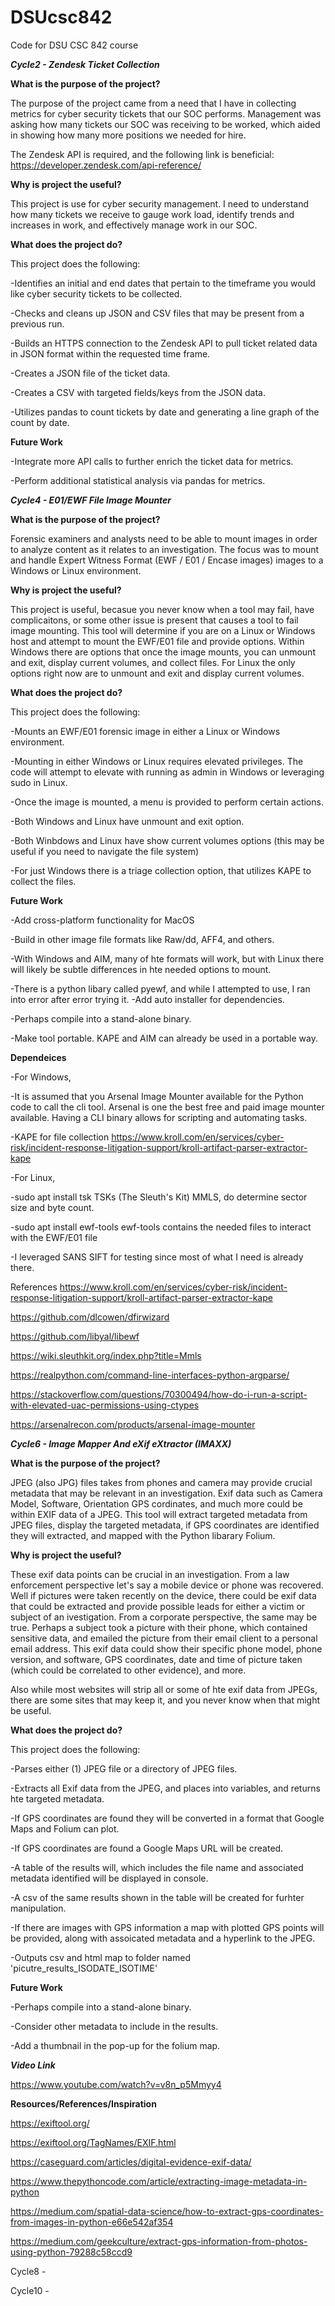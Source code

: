 # DSUcsc842
Code for DSU CSC 842 course


_**Cycle2 - Zendesk Ticket Collection**_

**What is the purpose of the project?**

The purpose of the project came from a need that I have in collecting metrics for cyber security tickets that our SOC performs.
Management was asking how many tickets our SOC was receiving to be worked, which aided in showing how many more positions we needed for hire.

The Zendesk API is required, and the following link is beneficial:
https://developer.zendesk.com/api-reference/

**Why is project the useful?**

This project is use for cyber security management. I need to understand how many tickets we receive to gauge work load, identify trends and increases in work, and effectively
manage work in our SOC.

**What does the project do?**

This project does the following:

-Identifies an initial and end dates that pertain to the timeframe you would like cyber security tickets to be collected.

-Checks and cleans up JSON and CSV files that may be present from a previous run.

-Builds an HTTPS connection to the Zendesk API to pull ticket related data in JSON format within the requested time frame.

-Creates a JSON file of the ticket data.

-Creates a CSV with targeted fields/keys from the JSON data.

-Utilizes pandas to count tickets by date and generating a line graph of the count by date.

**Future Work**

-Integrate more API calls to further enrich the ticket data for metrics.

-Perform additional statistical analysis via pandas for metrics.

_**Cycle4 - E01/EWF File Image Mounter**_

**What is the purpose of the project?**

Forensic examiners and analysts need to be able to mount images in order to analyze content as it relates to an investigation. The focus was to mount and handle Expert Witness Format (EWF / E01 / Encase images) images to a Windows or Linux environment.

**Why is project the useful?**

This project is useful, becasue you never know when a tool may fail, have complicaitons, or some other issue is present that causes a tool to fail image mounting. This tool will determine if you are on a Linux or Windows host and attempt to mount the EWF/E01 file and provide options. Within Windows there are options that once the image mounts, you can unmount and exit, display current volumes, and collect files. For Linux the only options right now are to unmount and exit and display current volumes. 

**What does the project do?**

This project does the following:

-Mounts an EWF/E01 forensic image in either a Linux or Windows environment.

-Mounting in either Windows or Linux requires elevated privileges. The code will attempt to elevate with running as admin in Windows or leveraging sudo in Linux.

-Once the image is mounted, a menu is provided to perform certain actions.

-Both Windows and Linux have unmount and exit option.

-Both Winbdows and Linux have show current volumes options (this may be useful if you need to navigate the file system)

-For just Windows there is a triage collection option, that utilizes KAPE to collect the files.

**Future Work**

-Add cross-platform functionality for MacOS

-Build in other image file formats like Raw/dd, AFF4, and others.

  -With Windows and AIM, many of hte formats will work, but with Linux there will likely be subtle differences in hte needed options to mount.
  
-There is a python libary called pyewf, and while I attempted to use, I ran into error after error trying it. 
-Add auto installer for dependencies.

-Perhaps compile into a stand-alone binary.

-Make tool portable. KAPE and AIM can already be used in a portable way.

**Dependeices**

-For Windows,

  -It is assumed that you Arsenal Image Mounter available for the Python code to call the cli tool. Arsenal is one the best free and paid image mounter available. Having a CLI binary allows for scripting and automating tasks.
  
  -KAPE for file collection https://www.kroll.com/en/services/cyber-risk/incident-response-litigation-support/kroll-artifact-parser-extractor-kape
  
-For Linux,

  -sudo apt install tsk TSKs (The Sleuth's Kit) MMLS, do determine sector size and byte count.
  
  -sudo apt install ewf-tools ewf-tools contains the needed files to interact with the EWF/E01 file
  
  -I leveraged SANS SIFT for testing since most of what I need is already there.
  
References
https://www.kroll.com/en/services/cyber-risk/incident-response-litigation-support/kroll-artifact-parser-extractor-kape

https://github.com/dlcowen/dfirwizard

https://github.com/libyal/libewf

https://wiki.sleuthkit.org/index.php?title=Mmls

https://realpython.com/command-line-interfaces-python-argparse/

https://stackoverflow.com/questions/70300494/how-do-i-run-a-script-with-elevated-uac-permissions-using-ctypes

https://arsenalrecon.com/products/arsenal-image-mounter


_**Cycle6 - Image Mapper And eXif eXtractor (IMAXX)**_

**What is the purpose of the project?**

JPEG (also JPG) files takes from phones and camera may provide crucial metadata that may be relevant in an investigation. Exif data such as Camera Model, Software, Orientation GPS cordinates, and much more could be within EXIF data of a JPEG. This tool will extract targeted metadata from JPEG files, display the targeted metadata, if GPS coordinates are identified they will extracted, and mapped with the Python libarary Folium.

**Why is project the useful?**

These exif data points can be crucial in an investigation. From a law enforcement perspective let's say a mobile device or phone was recovered. Well if pictures were taken recently on the device, there could be exif data that could be extracted and provide possible leads for either a victim or subject of an ivestigation. From a corporate perspective, the same may be true. Perhaps a subject took a picture with their phone, which contained sensitive data, and emailed the picture from their email client to a personal email address. This exif data could show their specific phone model, phone version, and software, GPS coordinates, date and time of picture taken (which could be correlated to other evidence), and more.

Also while most websites will strip all or some of hte exif data from JPEGs, there are some sites that may keep it, and you never know when that might be useful.

**What does the project do?**

This project does the following:

-Parses either (1) JPEG file or a directory of JPEG files.

-Extracts all Exif data from the JPEG, and places into variables, and returns hte targeted metadata.

-If GPS coordinates are found they will be converted in a format that Google Maps and Folium can plot.

-If GPS coordinates are found a Google Maps URL will be created.

-A table of the results will, which includes the file name and associated metadata identified will be displayed in console.

-A csv of the same results shown in the table will be created for furhter manipulation.

-If there are images with GPS information a map with plotted GPS points will be provided, along with assoicated metadata and a hyperlink to the JPEG.

-Outputs csv and html map to folder named 'picutre_results_ISODATE_ISOTIME'

**Future Work**

-Perhaps compile into a stand-alone binary.

-Consider other metadata to include in the results.

-Add a thumbnail in the pop-up for the folium map.

**_Video Link_**

https://www.youtube.com/watch?v=v8n_p5Mmyy4

**Resources/References/Inspiration**

https://exiftool.org/

https://exiftool.org/TagNames/EXIF.html

https://caseguard.com/articles/digital-evidence-exif-data/

https://www.thepythoncode.com/article/extracting-image-metadata-in-python

https://medium.com/spatial-data-science/how-to-extract-gps-coordinates-from-images-in-python-e66e542af354

https://medium.com/geekculture/extract-gps-information-from-photos-using-python-79288c58ccd9

Cycle8 - 

Cycle10 -

